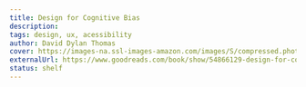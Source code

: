 ```yaml
---
title: Design for Cognitive Bias
description:
tags: design, ux, acessibility
author: David Dylan Thomas
cover: https://images-na.ssl-images-amazon.com/images/S/compressed.photo.goodreads.com/books/1597015399i/54866129.jpg
externalUrl: https://www.goodreads.com/book/show/54866129-design-for-cognitive-bias
status: shelf
---
```

